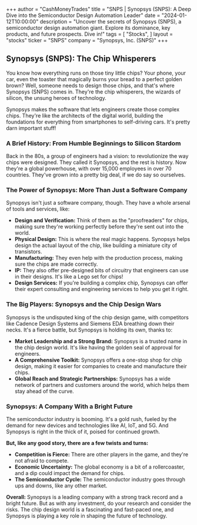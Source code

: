 +++
author = "CashMoneyTrades"
title = "SNPS |  Synopsys (SNPS): A Deep Dive into the Semiconductor Design Automation Leader"
date = "2024-01-12T10:00:00"
description = "Uncover the secrets of Synopsys (SNPS), a semiconductor design automation giant. Explore its dominance, key products, and future prospects. Dive in!"
tags = [
"Stocks",
]
layout = "stocks"
ticker = "SNPS"
company = "Synopsys, Inc. (SNPS)"
+++
        


## Synopsys (SNPS): The Chip Whisperers 

You know how everything runs on those tiny little chips? Your phone, your car, even the toaster that magically burns your bread to a perfect golden brown?  Well, someone needs to design those chips, and that's where Synopsys (SNPS) comes in.  They're the chip whisperers, the wizards of silicon, the unsung heroes of technology. 

Synopsys makes the software that lets engineers create those complex chips. They're like the architects of the digital world, building the foundations for everything from smartphones to self-driving cars.  It's pretty darn important stuff!

### A Brief History: From Humble Beginnings to Silicon Stardom 

Back in the 80s, a group of engineers had a vision: to revolutionize the way chips were designed.  They called it Synopsys, and the rest is history.  Now they're a global powerhouse, with over 15,000 employees in over 70 countries.  They've grown into a pretty big deal, if we do say so ourselves. 

### The Power of Synopsys: More Than Just a Software Company

Synopsys isn't just a software company, though.  They have a whole arsenal of tools and services, like:

* **Design and Verification:**  Think of them as the "proofreaders" for chips, making sure they're working perfectly before they're sent out into the world.
* **Physical Design:**  This is where the real magic happens.  Synopsys helps design the actual layout of the chip, like building a miniature city of transistors.
* **Manufacturing:** They even help with the production process, making sure the chips are made correctly.
* **IP:** They also offer pre-designed bits of circuitry that engineers can use in their designs.  It's like a Lego set for chips!
* **Design Services:**  If you're building a complex chip, Synopsys can offer their expert consulting and engineering services to help you get it right.

### The Big Players: Synopsys and the Chip Design Wars

Synopsys is the undisputed king of the chip design game, with competitors like Cadence Design Systems and Siemens EDA breathing down their necks.  It's a fierce battle, but Synopsys is holding its own, thanks to:

* **Market Leadership and a Strong Brand:**  Synopsys is a trusted name in the chip design world.  It's like having the golden seal of approval for engineers.
* **A Comprehensive Toolkit:**  Synopsys offers a one-stop shop for chip design, making it easier for companies to create and manufacture their chips.
* **Global Reach and Strategic Partnerships:**  Synopsys has a wide network of partners and customers around the world, which helps them stay ahead of the curve.

### Synopsys: A Company With a Bright Future

The semiconductor industry is booming.  It's a gold rush, fueled by the demand for new devices and technologies like AI, IoT, and 5G.  And Synopsys is right in the thick of it, poised for continued growth.

**But, like any good story, there are a few twists and turns:**

* **Competition is Fierce:** There are other players in the game, and they're not afraid to compete. 
* **Economic Uncertainty:** The global economy is a bit of a rollercoaster, and a dip could impact the demand for chips.
* **The Semiconductor Cycle:**  The semiconductor industry goes through ups and downs, like any other market. 

**Overall:** Synopsys is a leading company with a strong track record and a bright future. But as with any investment, do your research and consider the risks. The chip design world is a fascinating and fast-paced one, and Synopsys is playing a key role in shaping the future of technology.  

        
